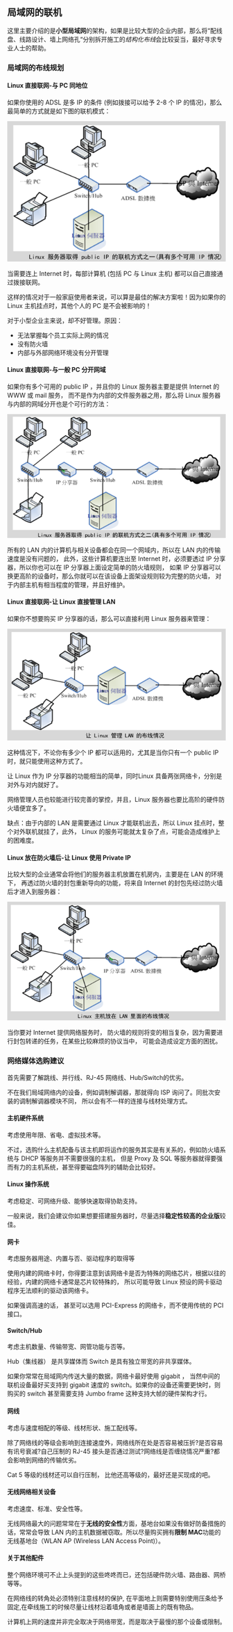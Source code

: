 ## 局域网的联机

这里主要介绍的是**小型局域网**的架构，如果是比较大型的企业内部，那么将“配线盘、线路设计、墙上网络孔“分别拆开施工的*结构化布线*会比较妥当，最好寻求专业人士的帮助。

### 局域网的布线规划

#### Linux 直接联网-与 PC 同地位

如果你使用的 ADSL 是多 IP 的条件 (例如拨接可以给予 2-8 个 IP 的情况)，那么最简单的方式就是如下图的联机模式：

![](img/局域网架构-1.png)

当需要连上 Internet 时，每部计算机 (包括 PC 与 Linux 主机) 都可以自己直接通过拨接联网。

这样的情况对于一般家庭使用者来说，可以算是最佳的解决方案啦！因为如果你的 Linux 主机挂点时，其他个人的 PC 是不会被影响的！

对于小型企业主来说，却不好管理。原因：

- 无法掌握每个员工实际上网的情况
- 没有防火墙
- 内部与外部网络环境没有分开管理

#### Linux 直接联网-与一般 PC 分开网域

如果你有多个可用的 public IP ，并且你的 Linux 服务器主要是提供 Internet 的 WWW 或 mail 服务， 而不是作为内部的文件服务器之用，那么将 Linux 服务器与内部的网域分开也是个可行的方法：

![image-20200110093446931](img/局域网架构-2.png)

所有的 LAN 内的计算机与相关设备都会在同一个网域内，所以在 LAN 内的传输速度是没有问题的， 此外，这些计算机要连出至 Internet 时，必须要透过 IP 分享器，所以你也可以在 IP 分享器上面设定简单的防火墙规则， 如果 IP 分享器可以换更高阶的设备时，那么你就可以在该设备上面架设规则较为完整的防火墙， 对于内部主机有相当程度的管理，并且好维护。

#### Linux 直接联网-让 Linux 直接管理 LAN

如果你不想要购买 IP 分享器的话，那么可以直接利用 Linux 服务器来管理：

![image-20200110093710423](img/局域网架构-3.png)

这种情况下，不论你有多少个 IP 都可以适用的，尤其是当你只有一个 public IP 时，就只能使用这种方式了。

让 Linux 作为 IP 分享器的功能相当的简单，同时Linux 具备两张网络卡，分别是对外与对内就好了。

网络管理人员也较能进行较完善的掌控，并且，Linux 服务器也要比高阶的硬件防火墙便宜多了。

缺点：由于内部的 LAN 是需要通过 Linux 才能联机出去，所以 Linux 挂点时，整个对外联机就挂了，此外，
Linux 的服务可能就太复杂了点，可能会造成维护上的困难度。

#### Linux 放在防火墙后-让 Linux 使用 Private IP

比较大型的企业通常会将他们的服务器主机放置在机房内，主要是在 LAN 的环境下， 再透过防火墙的封包重新导向的功能，将来自 Internet 的封包先经过防火墙后才进入到服务器：

![image-20200110095039367](img/局域网架构-4.png)

当你要对 Internet 提供网络服务时， 防火墙的规则将变的相当复杂，因为需要进行封包转递的任务，在某些比较麻烦的协议当中， 可能会造成设定方面的困扰。

### 网络媒体选购建议

首先需要了解跳线、并行线、RJ-45 网络线、Hub/Switch的优劣。

不在我们局域网络内的设备，例如调制解调器，那就得向 ISP 询问了。同批次安装的调制解调器模块不同， 所以会有不一样的连接与线材处理方式。

#### 主机硬件系统

考虑使用年限、省电、虚拟技术等。

不过，选购什么主机配备与该主机即将运作的服务其实是有关系的，例如防火墙系统与 DHCP 等服务并不需要很强的主机， 但是 Proxy 及 SQL 等服务器就得要强而有力的主机系统，甚至得要磁盘阵列的辅助会比较好。

#### Linux 操作系统

考虑稳定、可网络升级、能够快速取得协助支持。

一般来说，我们会建议你如果想要搭建服务器时，尽量选择**稳定性较高的企业版**较佳。

#### 网卡

考虑服务器用途、内置与否、驱动程序的取得等

使用内建的网络卡时，你得要注意到该网络卡是否为特殊的网络芯片，根据以往的经验，内建的网络卡通常是芯片较特殊的， 所以可能导致 Linux 预设的网卡驱动程序无法顺利的驱动该网络卡。

如果强调高速的话， 甚至可以选用 PCI-Express 的网络卡，而不使用传统的 PCI 接口。

#### Switch/Hub

考虑主机数量、传输带宽、网管功能与否等。

Hub（集线器） 是共享媒体而 Switch 是具有独立带宽的非共享媒体。

如果你常常在局域网内传送大量的数据，网络卡最好使用 gigabit ， 当然中间的联机设备最好买支持到 gigabit 速度的 switch。如果你的设备还需要更快时，则购买的 switch 甚至需要支持 Jumbo frame 这种支持大帧的硬件架构才行。

#### 网线

考虑与速度相配的等级、线材形状、施工配线等。

除了网络线的等级会影响到连接速度外，网络线所在处是否容易被压折?是否容易有讯号衰减?自己压制的 RJ-45 接头是否通过测试?网络线是否缠绕情况严重?都会影响到网络的传输优劣。

Cat 5 等级的线材还可以自行压制， 比他还高等级的，最好还是买现成的吧。

#### 无线网络相关设备

考虑速度、标准、安全性等。

无线网络最大的问题常常在于**无线的安全性**方面，基地台如果没有做好防备措施的话，常常会导致 LAN 内的主机数据被窃取。所以尽量购买拥有**限制 MAC**功能的无线基地台（WLAN AP (Wireless LAN Access Point)）。

#### 关于其他配件

整个网络环境可不止上头提到的这些咚咚而已，还包括硬件防火墙、路由器、网桥等等。

在网络线的转角处必须特别注意线材的保护, 在平面地上则需要特别使用压条给予固定,在牵线施工的时候尽量让线材沿着墙角或者是墙面上的既有物品。

计算机上网的速度并非完全取决于网络带宽，而是取决于最慢的那个设备或限制。